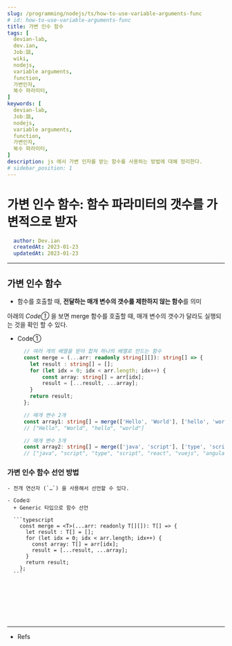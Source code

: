 ```yaml
---
slug: /programming/nodejs/ts/how-to-use-variable-arguments-func
# id: how-to-use-variable-arguments-func
title: 가변 인수 함수
tags: [
  devian-lab, 
  dev.ian,
  Jobː談,
  wiki,
  nodejs,
  variable arguments,
  function,
  가변인자,
  복수 파라미터,
]
keywords: [
  devian-lab,
  Jobː談,
  nodejs,
  variable arguments,
  function,
  가변인자,
  복수 파라미터,
]
description: js 에서 가변 인자를 받는 함수를 사용하는 방법에 대해 정리한다.
# sidebar_position: 1
---
```


<!--title -->
# 가변 인수 함수: 함수 파라미터의 갯수를 가변적으로 받자
<!--//title -->

<!-- 
```json
{
  "author": "Dev.ian",
  "createdAt": "2023-01-23",
  "updatedAt": "2023-01-23"
}
``` 
-->

```yaml
  author: Dev.ian
  createdAt: 2023-01-23
  updatedAt: 2023-01-23
```


---

## 가변 인수 함수

  - 함수를 호출할 때, **전달하는 매개 변수의 갯수를 제한하지 않는 함수**를 의미

  아래의 _Code①_ 을 보면 merge 함수를 호출할 때, 매개 변수의 갯수가 달라도 실행되는 것을 확인 할 수 있다.

  - Code①

    ```typescript
      // 여러 개의 배열을 받아 합쳐 하나의 배열로 만드는 함수
      const merge = (...arr: readonly string[][]): string[] => {
        let result : string[] = [];
        for (let idx = 0; idx < arr.length; idx++) {
            const array: string[] = arr[idx];
            result = [...result, ...array];
        }
        return result;
      };

      // 매개 변수 2개
      const array1: string[] = merge(['Hello', 'World'], ['hello', 'world']);
      // ["Hello", "World", "hello", "world"]

      // 매개 변수 3개
      const array2: string[] = merge(['java', 'script'], ['type', 'script'], ['react', 'vuejs', 'angular']);
      // ["java", "script", "type", "script", "react", "vuejs", "angular"]
    ```

  ### 가변 인수 함수 선언 방법

    - 전개 연산자 (`…`) 을 사용해서 선언할 수 있다.

    - Code②
      + Generic 타입으로 함수 선언

      ```typescript
        const merge = <T>(...arr: readonly T[][]): T[] => {
          let result : T[] = [];
          for (let idx = 0; idx < arr.length; idx++) {
            const array: T[] = arr[idx];
            result = [...result, ...array];
          }
          return result;
        };
      ```






<br /><br /><br /><br /><br />

--- 
- Refs